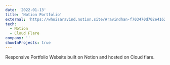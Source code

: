```yaml
---
date: '2022-01-13'
title: 'Notion Portfolio'
external: 'https://whoisaravind.notion.site/Aravindhan-f703470d702e41628ec221ddcf0bb116'
tech:
  - Notion
  - Cloud Flare
company: ''
showInProjects: true
---
```


Responsive Portfolio Website built on Notion and hosted on Cloud flare.
